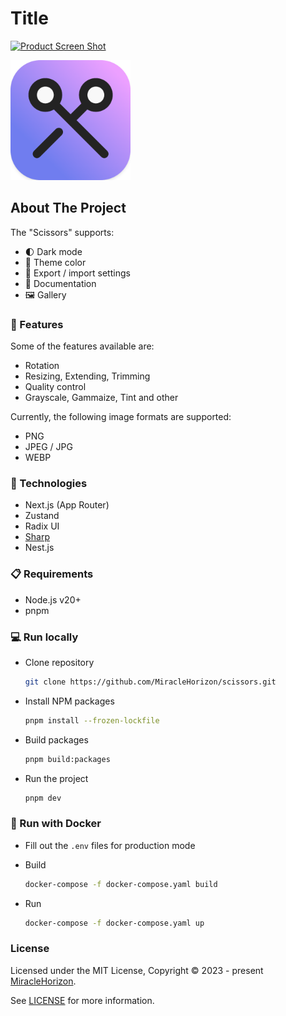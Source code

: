# Title

[![Product Screen Shot][preview-screenshot]][project-github]

<img src="https://raw.githubusercontent.com/MiracleHorizon/scissors/main/apps/frontend/public/android-chrome-192x192.png" alt="Logo">

## About The Project

The "Scissors" supports:

* 🌓 Dark mode
* 🎨 Theme color
* 💾 Export / import settings
* 📖 Documentation
* 🖼️ Gallery

### 🧨 Features

Some of the features available are:

* Rotation
* Resizing, Extending, Trimming
* Quality control
* Grayscale, Gammaize, Tint and other

Currently, the following image formats are supported:

* PNG
* JPEG / JPG
* WEBP

### 🔧 Technologies

* Next.js (App Router)
* Zustand
* Radix UI
* [Sharp](https://sharp.pixelplumbing.com/)
* Nest.js

### 📋 Requirements

* Node.js v20+
* pnpm

### 💻 Run locally

* Clone repository
   ```sh
   git clone https://github.com/MiracleHorizon/scissors.git
   ```
* Install NPM packages
   ```sh
   pnpm install --frozen-lockfile
   ```

* Build packages
   ```sh
   pnpm build:packages
   ```

* Run the project
   ```sh
   pnpm dev
   ```

### 🐳 Run with Docker

* Fill out the `.env` files for production mode

* Build
   ```sh
   docker-compose -f docker-compose.yaml build
   ```

* Run
   ```sh
   docker-compose -f docker-compose.yaml up
   ```

### License

Licensed under the MIT License, Copyright © 2023 - present [MiracleHorizon](https://github.com/MiracleHorizon).

See [LICENSE](https://github.com/MiracleHorizon/scissors/blob/main/LICENSE) for more information.

[project-github]: https://github.com/MiracleHorizon/scissors

[preview-screenshot-1]: social/og-image-share-light.png

[preview-screenshot-2]: social/og-image-share-dark.png

[preview-screenshot]: social/og-image-share-light.png
